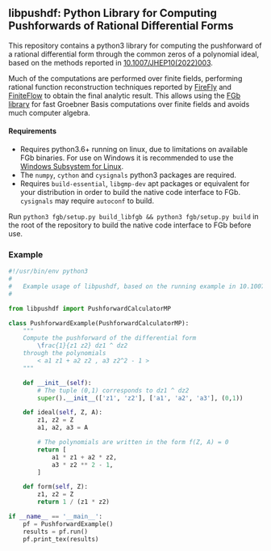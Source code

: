 ## libpushdf: Python Library for Computing Pushforwards of Rational Differential Forms

This repository contains a python3 library for computing the pushforward of a rational differential form through the common zeros of a polynomial ideal, based on the methods reported in [10.1007/JHEP10(2022)003](https://inspirehep.net/files/dc4e5b5d5fdb28e4c0031b95e12b39d8).

Much of the computations are performed over finite fields, performing rational function reconstruction techniques reported by [FireFly](https://arxiv.org/abs/1904.00009) and [FiniteFlow](https://arxiv.org/abs/1905.08019) to obtain the final analytic result. This allows using the [FGb library](https://www-polsys.lip6.fr/~jcf/FGb/index.html) for fast Groebner Basis computations over finite fields and avoids much computer algebra.

#### Requirements

- Requires python3.6+ running on linux, due to limitations on available FGb binaries. For use on Windows it is recommended to use the [Windows Subsystem for Linux](https://learn.microsoft.com/en-us/windows/wsl/install).
- The `numpy`, `cython` and `cysignals` python3 packages are required.
- Requires `build-essential`, `libgmp-dev` apt packages or equivalent for your distribution in order to build the native code interface to FGb. `cysignals` may require `autoconf` to build.

Run `python3 fgb/setup.py build_libfgb && python3 fgb/setup.py build` in the root of the repository to build the native code interface to FGb before use.

### Example

```py
#!/usr/bin/env python3
#
#   Example usage of libpushdf, based on the running example in 10.1007/JHEP10(2022)003
#

from libpushdf import PushforwardCalculatorMP

class PushforwardExample(PushforwardCalculatorMP):
    """
    Compute the pushforward of the differential form
        \frac{1}{z1 z2} dz1 ^ dz2
    through the polynomials
        < a1 z1 + a2 z2 , a3 z2^2 - 1 >
    """

    def __init__(self):
        # The tuple (0,1) corresponds to dz1 ^ dz2
        super().__init__(['z1', 'z2'], ['a1', 'a2', 'a3'], (0,1))

    def ideal(self, Z, A):
        z1, z2 = Z
        a1, a2, a3 = A

        # The polynomials are written in the form f(Z, A) = 0
        return [
            a1 * z1 + a2 * z2,
            a3 * z2 ** 2 - 1,
        ]

    def form(self, Z):
        z1, z2 = Z
        return 1 / (z1 * z2)

if __name__ == '__main__':
    pf = PushforwardExample()
    results = pf.run()
    pf.print_tex(results)
```
